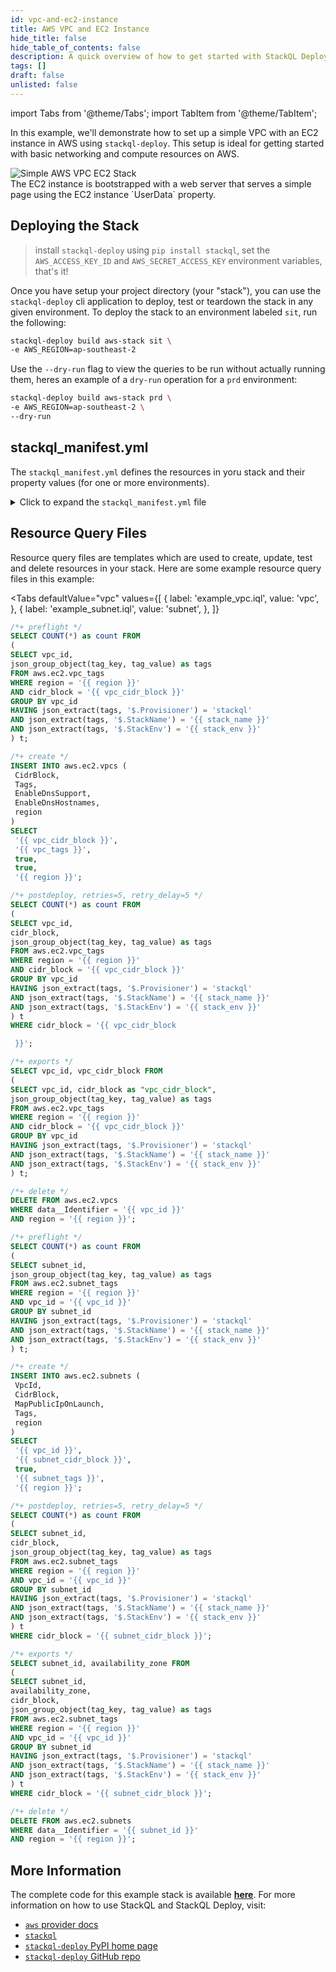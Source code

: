```yaml
---
id: vpc-and-ec2-instance
title: AWS VPC and EC2 Instance
hide_title: false
hide_table_of_contents: false
description: A quick overview of how to get started with StackQL Deploy, including basic concepts and the essential components of a deployment.
tags: []
draft: false
unlisted: false
---
```


import Tabs from '@theme/Tabs';
import TabItem from '@theme/TabItem';

In this example, we'll demonstrate how to set up a simple VPC with an EC2 instance in AWS using `stackql-deploy`. This setup is ideal for getting started with basic networking and compute resources on AWS.

<div style={{ display: 'flex', justifyContent: 'center' }}>
  <img src="/img/library/aws/simple-aws-vpc-ec2-stack.png" alt="Simple AWS VPC EC2 Stack" style={{ width: '60%', height: 'auto' }} />
</div>
The EC2 instance is bootstrapped with a web server that serves a simple page using the EC2 instance `UserData` property.

## Deploying the Stack

> install `stackql-deploy` using `pip install stackql`, set the `AWS_ACCESS_KEY_ID` and `AWS_SECRET_ACCESS_KEY` environment variables, that's it!

Once you have setup your project directory (your "stack"), you can use the `stackql-deploy` cli application to deploy, test or teardown the stack in any given environment.  To deploy the stack to an environment labeled `sit`, run the following:

```bash
stackql-deploy build aws-stack sit \
-e AWS_REGION=ap-southeast-2
```
Use the `--dry-run` flag to view the queries to be run without actually running them, heres an example of a `dry-run` operation for a `prd` environment:

```bash
stackql-deploy build aws-stack prd \
-e AWS_REGION=ap-southeast-2 \
--dry-run
```

## stackql_manifest.yml

The `stackql_manifest.yml` defines the resources in yoru stack and their property values (for one or more environments).

<details>
  <summary>Click to expand the <code>stackql_manifest.yml</code> file</summary>

```yaml
version: 1
name: "aws-stack"
description: description for "aws-stack"
providers:
  - aws
globals:
  - name: region
    description: aws region
    value: "{{ AWS_REGION }}"
  - name: global_tags
    value:
      - Key: Provisioner
        Value: stackql
      - Key: StackName
        Value: "{{ stack_name }}"
      - Key: StackEnv
        Value: "{{ stack_env }}"
resources:
  - name: example_vpc
    props:
      - name: vpc_cidr_block
        values:
          prd:
            value: "10.0.0.0/16"
          sit:
            value: "10.1.0.0/16"
          dev:
            value: "10.2.0.0/16"
      - name: vpc_tags
        value:
          - Key: Name
            Value: "{{ stack_name }}-{{ stack_env }}-vpc"
        merge: 
          - global_tags
    exports:
      - vpc_id
      - vpc_cidr_block
  - name: example_subnet
    props:
      - name: subnet_cidr_block
        values:
          prd:
            value: "10.0.1.0/24"
          sit:
            value: "10.1.1.0/24"
          dev:
            value: "10.2.1.0/24"
      - name: subnet_tags
        value:
          - Key: Name
            Value: "{{ stack_name }}-{{ stack_env }}-subnet"
        merge: ['global_tags']      
    exports:
      - subnet_id
      - availability_zone
  - name: example_inet_gateway
    props:
      - name: inet_gateway_tags
        value:
          - Key: Name
            Value: "{{ stack_name }}-{{ stack_env }}-inet-gateway"
        merge: ['global_tags']
    exports:
      - internet_gateway_id
  - name: example_inet_gw_attachment
    props: []
  - name: example_route_table
    props:
      - name: route_table_tags
        value:
          - Key: Name
            Value: "{{ stack_name }}-{{ stack_env }}-route-table"
        merge: ['global_tags']
    exports:
      - route_table_id
  - name: example_subnet_rt_assn
    props: []
    exports:
      - route_table_assn_id
  - name: example_inet_route
    props: []
    exports:
      - inet_route_indentifer
  - name: example_security_group
    props:
      - name: group_description
        value: "web security group for {{ stack_name }} ({{ stack_env }} environment)"
      - name: group_name
        value: "{{ stack_name }}-{{ stack_env }}-web-sg"
      - name: sg_tags
        value:
          - Key: Name
            Value: "{{ stack_name }}-{{ stack_env }}-web-sg"
        merge: ['global_tags']
      - name: security_group_ingress
        value:
          - CidrIp: "0.0.0.0/0"
            Description: Allow HTTP traffic
            FromPort: 80
            ToPort: 80
            IpProtocol: "tcp"
          - CidrIp: "{{ vpc_cidr_block }}"
            Description: Allow SSH traffic from the internal network
            FromPort: 22
            ToPort: 22
            IpProtocol: "tcp"
      - name: security_group_egress
        value:
          - CidrIp: "0.0.0.0/0"
            Description: Allow all outbound traffic
            FromPort: 0
            ToPort: 0
            IpProtocol: "-1"
    exports:
      - security_group_id            
  - name: example_web_server
    props:
      - name: instance_name
        value: "{{ stack_name }}-{{ stack_env }}-instance"
      - name: ami_id
        value: ami-030a5acd7c996ef60
      - name: instance_type
        value: t2.micro
      - name: instance_subnet_id
        value: "{{ subnet_id }}"
      - name: sg_ids
        value:
          - "{{ security_group_id }}"
      - name: user_data
        value: |
          #!/bin/bash
          yum update -y
          yum install -y httpd
          systemctl start httpd
          systemctl enable httpd
          echo '<!DOCTYPE html><html lang="en"><head><meta charset="UTF-8"><meta name="viewport" content="width=device-width, initial-scale=1.0"><title>StackQL on AWS</title><style>body {font-family: Tahoma, sans-serif; display: flex; justify-content: center; align-items: center; height: 100vh; margin: 0; background-color: #f0f0f0; text-align: center;} img {height: auto;} code {background-color: #e8e8e8; padding: 2px 6px; border-radius: 3px; font-weight: bold;} p {font-size: 1.5em; font-weight: bold;}</style></head>' > /var/www/html/index.html
          echo '<body><div><a href="https://github.com/stackql/stackql"><img src="https://stackql.io/img/stackql-logo-bold.png" alt="StackQL Logo"></a><p>Hello, <a href="https://pypi.org/project/stackql-deploy/"><code>stackql-deploy</code></a> on AWS!</p></div></body></html>' >> /var/www/html/index.html
      - name: instance_tags
        value:
          - Key: Name
            Value: "{{ stack_name }}-{{ stack_env }}-instance"
        merge: ['global_tags']
    exports:
      - instance_id
      - public_dns_name
```

</details>

## Resource Query Files

Resource query files are templates which are used to create, update, test and delete resources in your stack.  Here are some example resource query files in this example:

<Tabs
  defaultValue="vpc"
  values={[
    { label: 'example_vpc.iql', value: 'vpc', },
    { label: 'example_subnet.iql', value: 'subnet', },
  ]}
>
<TabItem value="vpc">

```sql
/*+ preflight */
SELECT COUNT(*) as count FROM
(
SELECT vpc_id,
json_group_object(tag_key, tag_value) as tags
FROM aws.ec2.vpc_tags
WHERE region = '{{ region }}'
AND cidr_block = '{{ vpc_cidr_block }}'
GROUP BY vpc_id
HAVING json_extract(tags, '$.Provisioner') = 'stackql'
AND json_extract(tags, '$.StackName') = '{{ stack_name }}'
AND json_extract(tags, '$.StackEnv') = '{{ stack_env }}'
) t; 

/*+ create */
INSERT INTO aws.ec2.vpcs (
 CidrBlock,
 Tags,
 EnableDnsSupport,
 EnableDnsHostnames, 
 region
)
SELECT 
 '{{ vpc_cidr_block }}',
 '{{ vpc_tags }}',
 true,
 true,
 '{{ region }}';

/*+ postdeploy, retries=5, retry_delay=5 */
SELECT COUNT(*) as count FROM
(
SELECT vpc_id,
cidr_block,
json_group_object(tag_key, tag_value) as tags
FROM aws.ec2.vpc_tags
WHERE region = '{{ region }}'
AND cidr_block = '{{ vpc_cidr_block }}'
GROUP BY vpc_id
HAVING json_extract(tags, '$.Provisioner') = 'stackql'
AND json_extract(tags, '$.StackName') = '{{ stack_name }}'
AND json_extract(tags, '$.StackEnv') = '{{ stack_env }}'
) t
WHERE cidr_block = '{{ vpc_cidr_block

 }}'; 

/*+ exports */
SELECT vpc_id, vpc_cidr_block FROM
(
SELECT vpc_id, cidr_block as "vpc_cidr_block",
json_group_object(tag_key, tag_value) as tags
FROM aws.ec2.vpc_tags
WHERE region = '{{ region }}'
AND cidr_block = '{{ vpc_cidr_block }}'
GROUP BY vpc_id
HAVING json_extract(tags, '$.Provisioner') = 'stackql'
AND json_extract(tags, '$.StackName') = '{{ stack_name }}'
AND json_extract(tags, '$.StackEnv') = '{{ stack_env }}'
) t;

/*+ delete */
DELETE FROM aws.ec2.vpcs
WHERE data__Identifier = '{{ vpc_id }}'
AND region = '{{ region }}';
```

</TabItem>
<TabItem value="subnet">

```sql
/*+ preflight */
SELECT COUNT(*) as count FROM
(
SELECT subnet_id,
json_group_object(tag_key, tag_value) as tags
FROM aws.ec2.subnet_tags
WHERE region = '{{ region }}'
AND vpc_id = '{{ vpc_id }}'
GROUP BY subnet_id
HAVING json_extract(tags, '$.Provisioner') = 'stackql'
AND json_extract(tags, '$.StackName') = '{{ stack_name }}'
AND json_extract(tags, '$.StackEnv') = '{{ stack_env }}'
) t; 

/*+ create */
INSERT INTO aws.ec2.subnets (
 VpcId,
 CidrBlock,
 MapPublicIpOnLaunch,
 Tags,
 region
)
SELECT 
 '{{ vpc_id }}',
 '{{ subnet_cidr_block }}',
 true,
 '{{ subnet_tags }}',
 '{{ region }}';

/*+ postdeploy, retries=5, retry_delay=5 */
SELECT COUNT(*) as count FROM
(
SELECT subnet_id,
cidr_block,
json_group_object(tag_key, tag_value) as tags
FROM aws.ec2.subnet_tags
WHERE region = '{{ region }}'
AND vpc_id = '{{ vpc_id }}'
GROUP BY subnet_id
HAVING json_extract(tags, '$.Provisioner') = 'stackql'
AND json_extract(tags, '$.StackName') = '{{ stack_name }}'
AND json_extract(tags, '$.StackEnv') = '{{ stack_env }}'
) t
WHERE cidr_block = '{{ subnet_cidr_block }}'; 

/*+ exports */
SELECT subnet_id, availability_zone FROM
(
SELECT subnet_id, 
availability_zone,
cidr_block,
json_group_object(tag_key, tag_value) as tags
FROM aws.ec2.subnet_tags
WHERE region = '{{ region }}'
AND vpc_id = '{{ vpc_id }}'
GROUP BY subnet_id
HAVING json_extract(tags, '$.Provisioner') = 'stackql'
AND json_extract(tags, '$.StackName') = '{{ stack_name }}'
AND json_extract(tags, '$.StackEnv') = '{{ stack_env }}'
) t
WHERE cidr_block = '{{ subnet_cidr_block }}'; 

/*+ delete */
DELETE FROM aws.ec2.subnets
WHERE data__Identifier = '{{ subnet_id }}'
AND region = '{{ region }}';
```

</TabItem>
</Tabs>

## More Information

The complete code for this example stack is available [__here__](https://github.com/stackql/stackql-deploy/tree/main/examples/aws/aws-stack). For more information on how to use StackQL and StackQL Deploy, visit:

- [`aws` provider docs](https://stackql.io/registry/aws)
- [`stackql`](https://github.com/stackql)
- [`stackql-deploy` PyPI home page](https://pypi.org/project/stackql-deploy/)
- [`stackql-deploy` GitHub repo](https://github.com/stackql/stackql-deploy)
